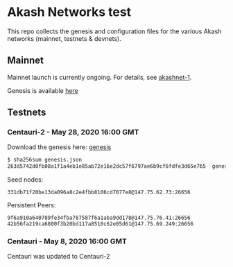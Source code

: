 # Akash Networks  test

This repo collects the genesis and configuration files for the various Akash networks (mainnet, testnets & devnets).

## Mainnet

Mainnet launch is currently ongoing. For details, see [akashnet-1](akashnet-1). 

Genesis is available [here](https://raw.githubusercontent.com/ovrclk/net/master/akashnet-1/genesis.json)

## Testnets

### Centauri-2 - May 28, 2020 16:00 GMT

Download the genesis here: [genesis](https://raw.githubusercontent.com/ovrclk/net/master/centauri-2/genesis.json)


```bash
$ sha256sum genesis.json
263d5742d0fb08a1f1a4eb1e85ab72e16e2dc57f6797ae6b9cf6fdfe3d65e765  genesis.json
```

Seed nodes:

```
331db71f20be13da096a8c2e4fbb8106cd7077e8@147.75.62.73:26656
```

Persistent Peers:

```
9f6a910a640789fe34fba787587f6a1aba9dd178@147.75.76.41:26656
42b56fa219ca6800f3b20bd117a8510c62e05d61@147.75.69.249:26656
```

### Centauri - May 8, 2020 16:00 GMT

Centauri was updated to Centauri-2
